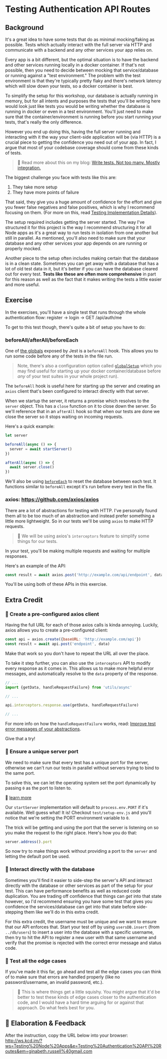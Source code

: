# Testing Authentication API Routes

## Background

It's a great idea to have some tests that do as minimal mocking/faking as
possible. Tests which actually interact with the full server via HTTP and
communicate with a backend and any other services your app relies on.

Every app is a bit different, but the optimal situation is to have the backend
and other services running locally in a docker container. If that's not
possible, then you need to decide between mocking that service/database or
running against a "test environment." The problem with the test environment is
that they're typically pretty flaky and there's network latency which will slow
down your tests, so a docker container is best.

To simplify the setup for this workshop, our database is actually running in
memory, but for all intents and purposes the tests that you'll be writing here
would look just like tests you would be writing whether the database is running
in docker or even in a test environment. You'll just need to make sure that the
container/environment is running before you start running your tests, that's
really the only difference.

However you end up doing this, having the full server running and interacting
with it the way your client-side application will be (via HTTP) is a crucial
piece to getting the confidence you need out of your app. In fact, I argue that
most of your codebase coverage should come from these kinds of tests.

> 📜 Read more about this on my blog:
> [Write tests. Not too many. Mostly integration.](https://kentcdodds.com/blog/write-tests)

The biggest challenge you face with tests like this are:

1. They take more setup
2. They have more points of failure

That said, they give you a huge amount of confidence for the effort and give you
fewer false negatives and false positives, which is why I recommend focusing on
them. (For more on this, read
[Testing Implementation Details](https://kentcdodds.com/blog/testing-implementation-details)).

The setup required includes getting the server started. The way I've structured
it for this project is the way I recommend structuring it for all Node apps as
it's a great way to run tests in isolation from one another but still in
parallel. As mentioned, you'll also need to make sure that your database and any
other services your app depends on are running or properly mocked.

Another piece to the setup often includes making certain that the database is in
a clean state. Sometimes you can get away with a database that has a lot of old
test data in it, but it's better if you can have the database cleared out for
every test. **Tests like these are often more comprehensive** in part for this
reason as well as the fact that it makes writing the tests a little easier and
more useful.

## Exercise

In the exercises, you'll have a single test that runs through the whole
authentication flow: register -> login -> GET /api/auth/me

To get to this test though, there's quite a bit of setup you have to do:

### beforeAll/afterAll/beforeEach

One of [the globals](https://jestjs.io/docs/en/api) exposed by Jest is a
`beforeAll` hook. This allows you to run some code before any of the tests in
the file run.

> Note, there's also a configuration option called
> [`globalSetup`](https://jestjs.io/docs/en/configuration#globalsetup-string)
> which you may find useful for starting up your docker container/database
> before _any_ of your test suites in your whole project run).

The `beforeAll` hook is useful here for starting up the server and creating an
`axios` client that's been configured to interact directly with that server.

When we startup the server, it returns a promise which resolves to the `server`
object. This has a `close` function on it to close down the server. So we'll
reference that in an `afterAll` hook so that when our tests are done we close
the server so it stops waiting on incoming requests.

Here's a quick example:

```javascript
let server

beforeAll(async () => {
  server = await startServer()
})

afterAll(async () => {
  await server.close()
})
```

We'll also be using
[`beforeEach`](https://jestjs.io/docs/en/api#beforeeachfn-timeout) to reset the
database between each test. It functions similar to `beforeAll` except it's run
before every test in the file.

### axios: https://github.com/axios/axios

There are a lot of abstractions for testing with HTTP. I've personally found
them all to be too much of an abstraction and instead prefer something a little
more lightweight. So in our tests we'll be using `axios` to make HTTP requests.

> 🦉 We will be using axios's `interceptors` feature to simplify some things for
> our tests.

In your test, you'll be making multiple requests and waiting for multiple
responses.

Here's an example of the API:

```javascript
const result = await axios.post('http://example.com/api/endpoint', data)
```

You'll be using both of these APIs in this exercise.

## Extra Credit

### 💯 Create a pre-configured axios client

Having the full URL for each of those axios calls is kinda annoying. Luckily,
axios allows you to create a pre-configured client:

```javascript
const api = axios.create({baseURL: 'http://example.com/api'})
const result = await api.post('endpoint', data)
```

Make that work so you don't have to repeat the URL all over the place.

To take it step further, you can also use the `interceptors` API to modify every
response as it comes in. This allows us to make more helpful error messages, and
automatically resolve to the `data` property of the response.

```js
// ...
import {getData, handleRequestFailure} from 'utils/async'

// ...

api.interceptors.response.use(getData, handleRequestFailure)

// ...
```

For more info on how the `handleRequestFailure` works, read:
[Improve test error messages of your abstractions](https://kentcdodds.com/blog/improve-test-error-messages-of-your-abstractions).

Give that a try!

### 💯 Ensure a unique server port

We need to make sure that every test has a unique port for the server, otherwise
we can't run our tests in parallel without servers trying to bind to the same
port.

To solve this, we can let the operating system set the port dynamically by
passing `0` as the port to listen to.

📜
[learn more](https://nodejs.org/api/net.html#net_server_listen_port_host_backlog_callback)

Our `startServer` implementation will default to `process.env.PORT` if it's
available. Well guess what! It is! Checkout `test/setup-env.js` and you'll
notice that we're setting the PORT environment variable to `0`.

The trick will be getting and using the port that the server is listening on so
you make the request to the right place. Here's how you do that:

```javascript
server.address().port
```

So now try to make things work without providing a port to the `server` and
letting the default port be used.

### 💯 Interact directly with the database

Sometimes you'll find it easier to side-step the server's API and interact
directly with the database or other services as part of the setup for your test.
This can have performance benefits as well as reduced code duplication. You are
trading off confidence that things can _get_ into that state however, so I'd
recommend ensuring you have some test that gives you confidence the
services/database can get into that state before side-stepping them like we'll
do in this extra credit.

For this extra credit, the username must be unique and we want to ensure that
our API enforces that. Start your test off by using `usersDB.insert` (from
`../db/users`) to insert a user into the database with a specific username, then
try to hit the API to register a new user with that same username and verify
that the promise is rejected with the correct error message and status code.

### 💯 Test all the edge cases

If you've made it this far, go ahead and test all the edge cases you can think
of to make sure that errors are handled properly (like no password/username, an
invalid password, etc.).

> 🦉 This is where things get a little squishy. You might argue that it'd be
> better to test these kinds of edge cases closer to the authentication code,
> and I would have a hard time arguing for or against that approach. Do what
> feels best for you.

## 🦉 Elaboration & Feedback

After the instruction, copy the URL below into your browser:
http://ws.kcd.im/?ws=Testing%20Node%20Apps&e=Testing%20Authentication%20API%20Routes&em=ginabeth.russell%40gmail.com
